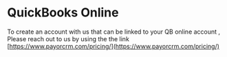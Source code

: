 # QuickBooks Online

To create an account with us that can be linked to your QB online account , Please reach out to us by using the the link [https://www.payorcrm.com/pricing/](https://www.payorcrm.com/pricing/)
